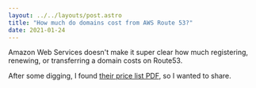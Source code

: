 ```yaml
---
layout: ../../layouts/post.astro
title: "How much do domains cost from AWS Route 53?"
date: 2021-01-24
---
```

Amazon Web Services doesn't make it super clear how much registering, renewing, or transferring a domain costs on Route53. 

After some digging, I found [their price list PDF](https://d32ze2gidvkk54.cloudfront.net/Amazon_Route_53_Domain_Registration_Pricing_20140731.pdf), so I wanted to share. 